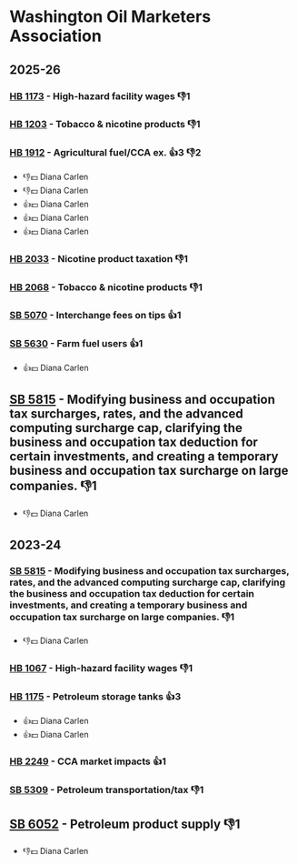 # Washington Oil Marketers Association
## 2025-26

### [HB 1173](/bill/2025-26/hb/1173/) - High-hazard facility wages  👎1 

### [HB 1203](/bill/2025-26/hb/1203/) - Tobacco & nicotine products  👎1 

### [HB 1912](/bill/2025-26/hb/1912/) - Agricultural fuel/CCA ex. 👍3 👎2 
* 👎💵 Diana Carlen
* 👎💵 Diana Carlen
* 👍💵 Diana Carlen
* 👍💵 Diana Carlen
* 👍💵 Diana Carlen

### [HB 2033](/bill/2025-26/hb/2033/) - Nicotine product taxation  👎1 

### [HB 2068](/bill/2025-26/hb/2068/) - Tobacco & nicotine products  👎1 

### [SB 5070](/bill/2025-26/sb/5070/) - Interchange fees on tips 👍1  

### [SB 5630](/bill/2025-26/sb/5630/) - Farm fuel users 👍1  
* 👍💵 Diana Carlen

## [SB 5815](/bill/2025-26/sb/5815/) - Modifying business and occupation tax surcharges, rates, and the advanced computing surcharge cap, clarifying the business and occupation tax deduction for certain investments, and creating a temporary business and occupation tax surcharge on large companies.  👎1 
* 👎💵 Diana Carlen

## 2023-24

### [SB 5815](/bill/2023-24/sb/5815/) - Modifying business and occupation tax surcharges, rates, and the advanced computing surcharge cap, clarifying the business and occupation tax deduction for certain investments, and creating a temporary business and occupation tax surcharge on large companies.  👎1 
* 👎💵 Diana Carlen

### [HB 1067](/bill/2023-24/hb/1067/) - High-hazard facility wages  👎1 

### [HB 1175](/bill/2023-24/hb/1175/) - Petroleum storage tanks 👍3  
* 👍💵 Diana Carlen
* 👍💵 Diana Carlen

### [HB 2249](/bill/2023-24/hb/2249/) - CCA market impacts 👍1  

### [SB 5309](/bill/2023-24/sb/5309/) - Petroleum transportation/tax  👎1 

## [SB 6052](/bill/2023-24/sb/6052/) - Petroleum product supply  👎1 
* 👎💵 Diana Carlen
